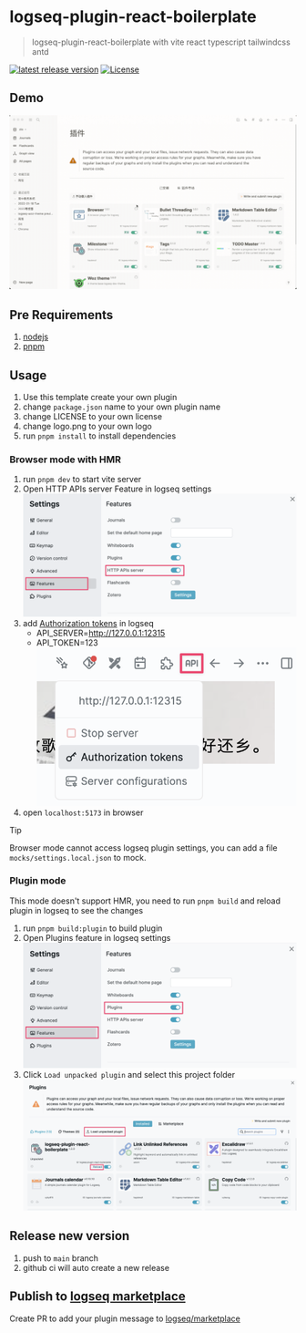 # logseq-plugin-react-boilerplate
> logseq-plugin-react-boilerplate with vite react typescript tailwindcss antd

[![latest release version](https://img.shields.io/github/v/release/haydenull/logseq-plugin-react-boilerplate)](https://github.com/haydenull/logseq-plugin-react-boilerplate/releases)
[![License](https://img.shields.io/github/license/haydenull/logseq-plugin-react-boilerplate?color=blue)](https://github.com/haydenull/logseq-plugin-react-boilerplate/blob/main/LICENSE)

## Demo
![demo](./screenshots/demo.gif)

## Pre Requirements
1. [nodejs](https://nodejs.org/)
2. [pnpm](https://pnpm.io/)

## Usage
1. Use this template create your own plugin
2. change `package.json` name to your own plugin name
3. change LICENSE to your own license
4. change logo.png to your own logo
5. run `pnpm install` to install dependencies

### Browser mode with HMR

1. run `pnpm dev` to start vite server
2. Open HTTP APIs server Feature in logseq settings
![](./screenshots/settings-api-server-feature.png)
3. add [Authorization tokens](https://haydenut.notion.site/English-fd47d1843e654f5485a07ef4935ed365?pvs=25#7a7a57de5a77480a84d30bc610d235c5) in logseq
   * API_SERVER=http://127.0.0.1:12315
   * API_TOKEN=123
![](./screenshots/api-server.png)
4. open `localhost:5173` in browser

> [!TIP]
> Browser mode cannot access logseq plugin settings, you can add a file `mocks/settings.local.json` to mock.


### Plugin mode
This mode doesn't support HMR, you need to run `pnpm build` and reload plugin in logseq to see the changes
1. run `pnpm build:plugin` to build plugin
2. Open Plugins feature in logseq settings
![](./screenshots/settings-plugin-feature.png)
3. Click `Load unpacked plugin` and select this project folder
![](./screenshots/load-plugin.png)

## Release new version
1. push to `main` branch
2. github ci will auto create a new release

## Publish to [logseq marketplace](https://github.com/logseq/marketplace)

Create PR to add your plugin message to [logseq/marketplace](https://github.com/logseq/marketplace)